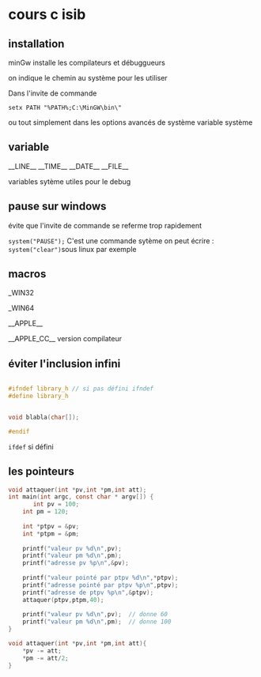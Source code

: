 # cours c isib

## installation

minGw installe les compilateurs et débuggueurs

on indique le chemin au système pour les utiliser

Dans l'invite de commande

`setx PATH "%PATH%;C:\MinGW\bin\"`

ou tout simplement dans les options avancés de système variable système

## variable

\_\_LINE__
\_\_TIME__
\_\_DATE__
\_\_FILE__

variables sytème utiles pour le debug

## pause sur windows 

évite que l'invite de commande se referme trop rapidement

`system("PAUSE");`
C'est une commande sytème on peut écrire :
`system("clear")`sous linux par exemple

## macros 

_WIN32

_WIN64

\_\_APPLE__

\_\_APPLE_CC__    version compilateur

## éviter l'inclusion infini

```c

#ifndef library_h // si pas défini ifndef
#define library_h


void blabla(char[]);

#endif 
```
`ifdef` si défini

## les pointeurs

```c
void attaquer(int *pv,int *pm,int att);
int main(int argc, const char * argv[]) {
       int pv = 100;
    int pm = 120;
    
    int *ptpv = &pv;
    int *ptpm = &pm;
    
    printf("valeur pv %d\n",pv);
    printf("valeur pm %d\n",pm);
    printf("adresse pv %p\n",&pv);
    
    printf("valeur pointé par ptpv %d\n",*ptpv);
    printf("adresse pointé par ptpv %p\n",ptpv);
    printf("adresse de ptpv %p\n",&ptpv);
    attaquer(ptpv,ptpm,40);
    
    printf("valeur pv %d\n",pv);  // donne 60
    printf("valeur pm %d\n",pm);  // donne 100
}

void attaquer(int *pv,int *pm,int att){
    *pv -= att;
    *pm -= att/2;
}
```